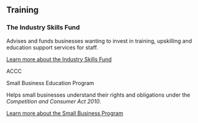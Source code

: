 ## Training

### The Industry Skills Fund

Advises and funds businesses wanting to invest in training, upskilling and education support services for staff.

[Learn more about the Industry Skills Fund](#)

<div class="badge squared stamp">ACCC</div>

<p class="task-heading">Small Business Education Program</p>

Helps small businesses understand their rights and obligations under the _Competition and Consumer Act 2010_.

[Learn more about the Small Business Program](#)
